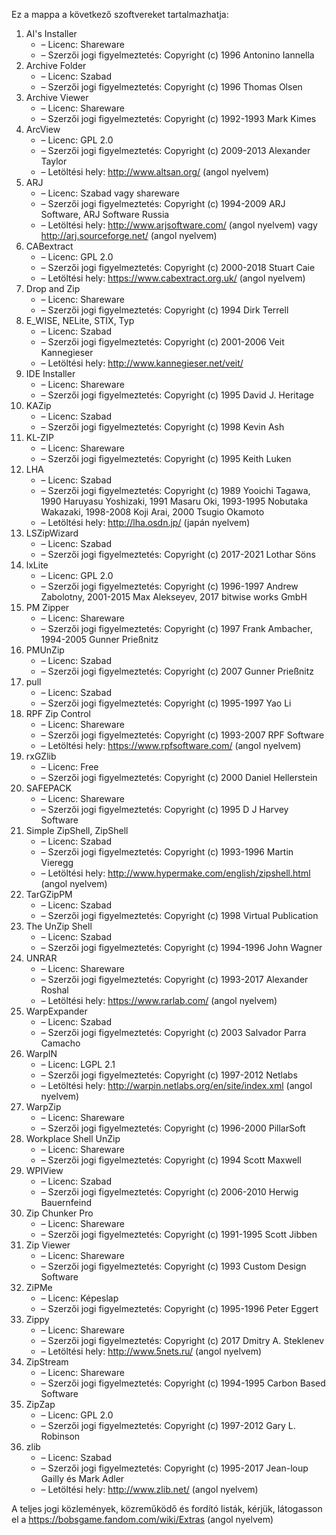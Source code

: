 ﻿Ez a mappa a következő szoftvereket tartalmazhatja:

1. AI's Installer
   - – Licenc: Shareware
   - – Szerzői jogi figyelmeztetés: Copyright (c) 1996 Antonino Iannella
2. Archive Folder
   - – Licenc: Szabad
   - – Szerzői jogi figyelmeztetés: Copyright (c) 1996 Thomas Olsen
3. Archive Viewer
   - – Licenc: Shareware
   - – Szerzői jogi figyelmeztetés: Copyright (c) 1992-1993 Mark Kimes
4. ArcView
   - – Licenc: GPL 2.0
   - – Szerzői jogi figyelmeztetés: Copyright (c) 2009-2013 Alexander Taylor
   - – Letöltési hely: http://www.altsan.org/ (angol nyelvem)
5. ARJ
   - – Licenc: Szabad vagy shareware
   - – Szerzői jogi figyelmeztetés: Copyright (c) 1994-2009 ARJ Software, ARJ Software Russia
   - – Letöltési hely: http://www.arjsoftware.com/ (angol nyelvem) vagy http://arj.sourceforge.net/ (angol nyelvem)
6. CABextract
   - – Licenc: GPL 2.0
   - – Szerzői jogi figyelmeztetés: Copyright (c) 2000-2018 Stuart Caie
   - – Letöltési hely: https://www.cabextract.org.uk/ (angol nyelvem)
7. Drop and Zip
   - – Licenc: Shareware
   - – Szerzői jogi figyelmeztetés: Copyright (c) 1994 Dirk Terrell
8. E_WISE, NELite, STIX, Typ
   - – Licenc: Szabad
   - – Szerzői jogi figyelmeztetés: Copyright (c) 2001-2006 Veit Kannegieser
   - – Letöltési hely: http://www.kannegieser.net/veit/
9. IDE Installer
   - – Licenc: Shareware
   - – Szerzői jogi figyelmeztetés: Copyright (c) 1995 David J. Heritage
10. KAZip
    - – Licenc: Szabad
    - – Szerzői jogi figyelmeztetés: Copyright (c) 1998 Kevin Ash
11. KL-ZIP
    - – Licenc: Shareware
    - – Szerzői jogi figyelmeztetés: Copyright (c) 1995 Keith Luken
12. LHA
    - – Licenc: Szabad
    - – Szerzői jogi figyelmeztetés: Copyright (c) 1989 Yooichi Tagawa, 1990 Haruyasu Yoshizaki, 1991 Masaru Oki, 1993-1995 Nobutaka Wakazaki, 1998-2008 Koji Arai, 2000 Tsugio Okamoto
    - – Letöltési hely: http://lha.osdn.jp/ (japán nyelvem)
13. LSZipWizard
    - – Licenc: Szabad
    - – Szerzői jogi figyelmeztetés: Copyright (c) 2017-2021 Lothar Söns
14. lxLite
    - – Licenc: GPL 2.0
    - – Szerzői jogi figyelmeztetés: Copyright (c) 1996-1997 Andrew Zabolotny, 2001-2015 Max Alekseyev, 2017 bitwise works GmbH
15. PM Zipper
    - – Licenc: Shareware
    - – Szerzői jogi figyelmeztetés: Copyright (c) 1997 Frank Ambacher, 1994-2005 Gunner Prießnitz
16. PMUnZip
    - – Licenc: Szabad
    - – Szerzői jogi figyelmeztetés: Copyright (c) 2007 Gunner Prießnitz
17. pull
    - – Licenc: Szabad
    - – Szerzői jogi figyelmeztetés: Copyright (c) 1995-1997 Yao Li
18. RPF Zip Control
    - – Licenc: Shareware
    - – Szerzői jogi figyelmeztetés: Copyright (c) 1993-2007 RPF Software
    - – Letöltési hely: https://www.rpfsoftware.com/ (angol nyelvem)
19. rxGZlib
    - – Licenc: Free
    - – Szerzői jogi figyelmeztetés: Copyright (c) 2000 Daniel Hellerstein
20. SAFEPACK
    - – Licenc: Shareware
    - – Szerzői jogi figyelmeztetés: Copyright (c) 1995 D J Harvey Software
21. Simple ZipShell, ZipShell
    - – Licenc: Szabad
    - – Szerzői jogi figyelmeztetés: Copyright (c) 1993-1996 Martin Vieregg
    - – Letöltési hely: http://www.hypermake.com/english/zipshell.html (angol nyelvem)
22. TarGZipPM
    - – Licenc: Szabad
    - – Szerzői jogi figyelmeztetés: Copyright (c) 1998 Virtual Publication
23. The UnZip Shell
    - – Licenc: Szabad
    - – Szerzői jogi figyelmeztetés: Copyright (c) 1994-1996 John Wagner
24. UNRAR
    - – Licenc: Shareware
    - – Szerzői jogi figyelmeztetés: Copyright (c) 1993-2017 Alexander Roshal
    - – Letöltési hely: https://www.rarlab.com/ (angol nyelvem)
25. WarpExpander
    - – Licenc: Szabad
    - – Szerzői jogi figyelmeztetés: Copyright (c) 2003 Salvador Parra Camacho
26. WarpIN
    - – Licenc: LGPL 2.1
    - – Szerzői jogi figyelmeztetés: Copyright (c) 1997-2012 Netlabs
    - – Letöltési hely: http://warpin.netlabs.org/en/site/index.xml (angol nyelvem)
27. WarpZip
    - – Licenc: Shareware
    - – Szerzői jogi figyelmeztetés: Copyright (c) 1996-2000 PillarSoft
28. Workplace Shell UnZip
    - – Licenc: Shareware
    - – Szerzői jogi figyelmeztetés: Copyright (c) 1994 Scott Maxwell
29. WPIView
    - – Licenc: Szabad
    - – Szerzői jogi figyelmeztetés: Copyright (c) 2006-2010 Herwig Bauernfeind
30. Zip Chunker Pro
    - – Licenc: Shareware
    - – Szerzői jogi figyelmeztetés: Copyright (c) 1991-1995 Scott Jibben
31. Zip Viewer
    - – Licenc: Shareware
    - – Szerzői jogi figyelmeztetés: Copyright (c) 1993 Custom Design Software
32. ZiPMe
    - – Licenc: Képeslap
    - – Szerzői jogi figyelmeztetés: Copyright (c) 1995-1996 Peter Eggert
33. Zippy
    - – Licenc: Shareware
    - – Szerzői jogi figyelmeztetés: Copyright (c) 2017 Dmitry A. Steklenev
    - – Letöltési hely: http://www.5nets.ru/ (angol nyelvem)
34. ZipStream
    - – Licenc: Shareware
    - – Szerzői jogi figyelmeztetés: Copyright (c) 1994-1995 Carbon Based Software
35. ZipZap
    - – Licenc: GPL 2.0
    - – Szerzői jogi figyelmeztetés: Copyright (c) 1997-2012 Gary L. Robinson
36. zlib
    - – Licenc: Szabad
    - – Szerzői jogi figyelmeztetés: Copyright (c) 1995-2017 Jean-loup Gailly és Mark Adler
    - – Letöltési hely: http://www.zlib.net/ (angol nyelvem)

A teljes jogi közlemények, közreműködő és fordító listák, kérjük, látogasson el a https://bobsgame.fandom.com/wiki/Extras (angol nyelvem)
